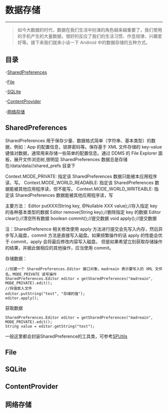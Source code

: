 # 数据存储

---

> 如今大数据的时代，数据在我们生活中扮演的角色越来越重要了，我们使用的手机产生的大量数据，很好的反应了我们的生活习惯、作息规律、兴趣爱好等。接下来我们就来小谈一下 Android 中的数据存储的五种方式。

## 目录

-[SharedPreferences](#SharedPreferences)

-[File](#File)

-[SQLite](#SQLite)

-[ContentProvider](#ContentProvider)

-[网络存储](#网络存储)

## SharedPreferences

SharedPreferences 用于保存少量、数据格式简单（字符串、基本类型）的数据，例如：App 的配置信息，锁屏密码等。保存基于 XML 文件存储的 key-value 键值对数据，通常用来存储一些简单的配置信息。通过 DDMS 的 File Explorer 面板，展开文件浏览树,很明显 SharedPreferences 数据总是存储在/data/data/<package name>/shared_prefs 目录下

Context.MODE_PRIVATE: 指定该 SharedPreferences 数据只能被本应用程序读、写。
Context.MODE_WORLD_READABLE: 指定该 SharedPreferences 数据能被其他应用程序读，但不能写。
Context.MODE_WORLD_WRITEABLE: 指定该 SharedPreferences 数据能被其他应用程序读，写

主要方法：
Editor putXXX(String key, @Nullable XXX value);//存入指定 key 的各种基本类型的数据
Editor remove(String key);//删除指定 key 的数据
Editor clear();//清空所有数据
boolean commit();//提交数据
void apply();//提交数据

注：SharedPreference 相关修改使用 apply 方法进行提交会先写入内存，然后异步写入磁盘，commit 方法是直接写入磁盘。如果频繁操作的话 apply 的性能会优于 commit，apply 会将最后修改内容写入磁盘。 但是如果希望立刻获取存储操作的结果，并据此做相应的其他操作，应当使用 commit。

存储数据：

```
//创建一个 SharedPreferences.Editor 接口对象，madreain 表示要写入的 XML 文件名，MODE_PRIVATE 读写操作
SharedPreferences.Editor editor = getSharedPreferences("madreain", MODE_PRIVATE).edit();
//将值放入文件
editor.putString("test", "存储的值");
editor.apply();
```

获取数据

```
SharedPreferences.Editor editor = getSharedPreferences("madreain", MODE_PRIVATE).edit();
String value = editor.getString("test");
```

一般这里都会封装SharedPreference的工具类，可参考[SPUtils](https://github.com/Blankj/AndroidUtilCode/blob/master/utilcode/lib/src/main/java/com/blankj/utilcode/util/SPUtils.java)

## File

## SQLite

## ContentProvider

## 网络存储

